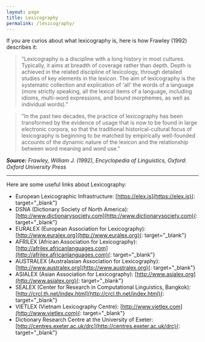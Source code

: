 ```yaml
---
layout: page
title: Lexicography
permalink: /lexicography/
---
```

If you are curios about what lexicography is, here is how Frawley (1992) describes it:

> "Lexicography is a discipline with a long history in most cultures. Typically, it aims at breadth of coverage rather than depth. Depth is achieved in the related discipline of lexicology, through detailed studies of key elements in the lexicon. The aim of lexicography is the systematic collection and explication of 'all' the words of a language (more strictly speaking, all the lexical items of a language, including idioms, multi-word expressions, and bound morphemes, as well as individual words)."

> "In the past two decades, the practice of lexicography has been transformed by the evidence of usage that is now to be found in large electronic corpora, so that the traditional historical-cultural focus of lexicography is beginning to be matched by empirically well-founded accounts of the dynamic nature of the lexicon and the relationship between word meaning and word use."

*__Source:__ Frawley, William J. (1992), Encyclopedia of Linguistics, Oxford: Oxford University Press*

***

Here are some useful links about Lexicography:

- European Lexicographic Infrastructure: [https://elex.is](https://elex.is){: target="_blank"}
- DSNA (Dictionary Society of North America): [http://www.dictionarysociety.com](http://www.dictionarysociety.com){: target="_blank"}
- EURALEX (European Association for Lexicography): [http://www.euralex.org](http://www.euralex.org){: target="_blank"}
- AFRILEX (African Association for Lexicography): [http://afrilex.africanlanguages.com](http://afrilex.africanlanguages.com){: target="_blank"}
- AUSTRALEX (Australasian Association for Lexicography): [http://www.australex.org](http://www.australex.org){: target="_blank"}
- ASIALEX (Asian Association for Lexicography): [http://www.asialex.org](http://www.asialex.org){: target="_blank"}
- SEALEX (Center for Research in Computational Linguistics, Bangkok): [http://crcl.th.net/index.html](http://crcl.th.net/index.html){: target="_blank"}
- VIETLEX (Vietnam Lexicography Centre): [http://www.vietlex.com](http://www.vietlex.com){: target="_blank"}
- Dictionary Research Centre at the University of Exeter: [http://centres.exeter.ac.uk/drc](http://centres.exeter.ac.uk/drc){: target="_blank"}
